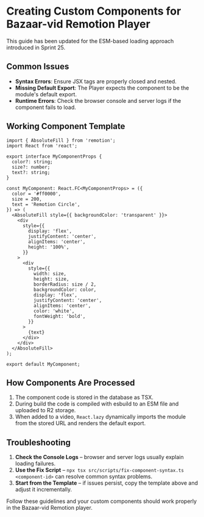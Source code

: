 <!-- path: memory-bank/remotion/custom-components-guide.md -->
# Creating Custom Components for Bazaar-vid Remotion Player

This guide has been updated for the ESM-based loading approach introduced in Sprint 25.

## Common Issues

- **Syntax Errors**: Ensure JSX tags are properly closed and nested.
- **Missing Default Export**: The Player expects the component to be the module's default export.
- **Runtime Errors**: Check the browser console and server logs if the component fails to load.

## Working Component Template

```tsx
import { AbsoluteFill } from 'remotion';
import React from 'react';

export interface MyComponentProps {
  color?: string;
  size?: number;
  text?: string;
}

const MyComponent: React.FC<MyComponentProps> = ({
  color = '#ff0000',
  size = 200,
  text = 'Remotion Circle',
}) => (
  <AbsoluteFill style={{ backgroundColor: 'transparent' }}>
    <div
      style={{
        display: 'flex',
        justifyContent: 'center',
        alignItems: 'center',
        height: '100%',
      }}
    >
      <div
        style={{
          width: size,
          height: size,
          borderRadius: size / 2,
          backgroundColor: color,
          display: 'flex',
          justifyContent: 'center',
          alignItems: 'center',
          color: 'white',
          fontWeight: 'bold',
        }}
      >
        {text}
      </div>
    </div>
  </AbsoluteFill>
);

export default MyComponent;
```

## How Components Are Processed

1. The component code is stored in the database as TSX.
2. During build the code is compiled with esbuild to an ESM file and uploaded to R2 storage.
3. When added to a video, `React.lazy` dynamically imports the module from the stored URL and renders the default export.

## Troubleshooting

1. **Check the Console Logs** – browser and server logs usually explain loading failures.
2. **Use the Fix Script** – `npx tsx src/scripts/fix-component-syntax.ts <component-id>` can resolve common syntax problems.
3. **Start from the Template** – if issues persist, copy the template above and adjust it incrementally.

Follow these guidelines and your custom components should work properly in the Bazaar-vid Remotion player.
